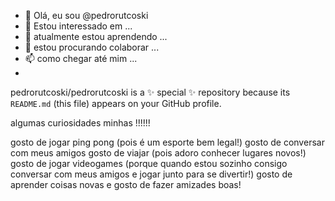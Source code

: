 - 👋 Olá, eu sou @pedrorutcoski
- 👀 Estou interessado em ...
- 🌱 atualmente estou aprendendo ...
- 💞️ estou procurando colaborar ...
- 📫 como chegar até mim ...
- 
pedrorutcoski/pedrorutcoski is a ✨ special ✨ repository because its `README.md` (this file) appears on your GitHub profile.

algumas curiosidades minhas !!!!!!

gosto de jogar ping pong (pois é um esporte bem legal!)
gosto de conversar com meus amigos
gosto de viajar (pois adoro conhecer lugares novos!)
gosto de jogar videogames (porque quando estou sozinho consigo conversar com meus amigos e jogar junto para se divertir!)
gosto de aprender coisas novas
e gosto de fazer amizades boas!
